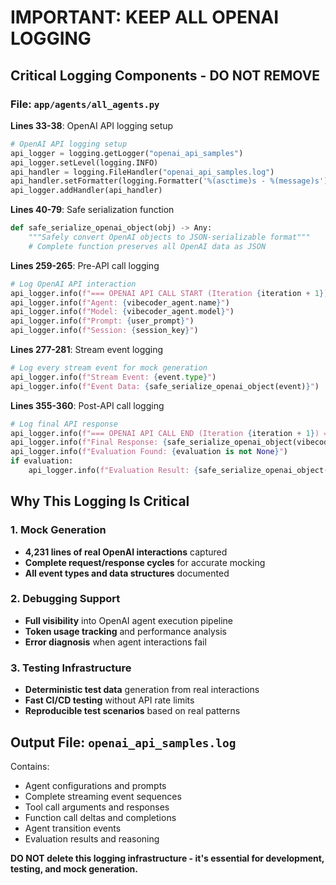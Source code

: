 # IMPORTANT: KEEP ALL OPENAI LOGGING

## Critical Logging Components - DO NOT REMOVE

### File: `app/agents/all_agents.py`

**Lines 33-38**: OpenAI API logging setup
```python
# OpenAI API logging setup
api_logger = logging.getLogger("openai_api_samples")
api_logger.setLevel(logging.INFO)
api_handler = logging.FileHandler("openai_api_samples.log")
api_handler.setFormatter(logging.Formatter('%(asctime)s - %(message)s'))
api_logger.addHandler(api_handler)
```

**Lines 40-79**: Safe serialization function
```python
def safe_serialize_openai_object(obj) -> Any:
    """Safely convert OpenAI objects to JSON-serializable format"""
    # Complete function preserves all OpenAI data as JSON
```

**Lines 259-265**: Pre-API call logging
```python
# Log OpenAI API interaction
api_logger.info(f"=== OPENAI API CALL START (Iteration {iteration + 1}) ===")
api_logger.info(f"Agent: {vibecoder_agent.name}")
api_logger.info(f"Model: {vibecoder_agent.model}")
api_logger.info(f"Prompt: {user_prompt}")
api_logger.info(f"Session: {session_key}")
```

**Lines 277-281**: Stream event logging
```python
# Log every stream event for mock generation
api_logger.info(f"Stream Event: {event.type}")
api_logger.info(f"Event Data: {safe_serialize_openai_object(event)}")
```

**Lines 355-360**: Post-API call logging
```python
# Log final API response
api_logger.info(f"=== OPENAI API CALL END (Iteration {iteration + 1}) ===")
api_logger.info(f"Final Response: {safe_serialize_openai_object(vibecoder_response)}")
api_logger.info(f"Evaluation Found: {evaluation is not None}")
if evaluation:
    api_logger.info(f"Evaluation Result: {safe_serialize_openai_object(evaluation)}")
```

## Why This Logging Is Critical

### 1. Mock Generation
- **4,231 lines of real OpenAI interactions** captured
- **Complete request/response cycles** for accurate mocking
- **All event types and data structures** documented

### 2. Debugging Support  
- **Full visibility** into OpenAI agent execution pipeline
- **Token usage tracking** and performance analysis
- **Error diagnosis** when agent interactions fail

### 3. Testing Infrastructure
- **Deterministic test data** generation from real interactions
- **Fast CI/CD testing** without API rate limits
- **Reproducible test scenarios** based on real patterns

## Output File: `openai_api_samples.log`

Contains:
- Agent configurations and prompts
- Complete streaming event sequences  
- Tool call arguments and responses
- Function call deltas and completions
- Agent transition events
- Evaluation results and reasoning

**DO NOT delete this logging infrastructure - it's essential for development, testing, and mock generation.**